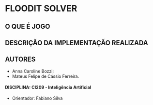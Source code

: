 # FLOODIT SOLVER

## O QUE É JOGO


## DESCRIÇÃO DA IMPLEMENTAÇÃO REALIZADA




## AUTORES
- Anna Caroline Bozzi;
- Mateus Felipe de Cássio Ferreira.

#### DISCIPLINA: CI209 - Inteligência Artificial
- Orientador: Fabiano Silva